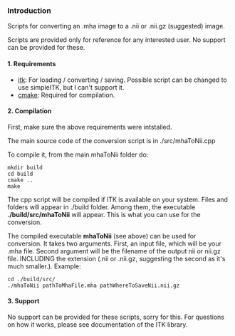 ### Introduction

Scripts for converting an .mha image to a .nii or .nii.gz (suggested) image.

Scripts are provided only for reference for any interested user. No support can be provided for these.

#### 1. Requirements

- [itk](https://itk.org/): For loading / converting / saving. Possible script can be changed to use simpleITK, but I can't support it.
- [cmake](https://cmake.org/): Required for compilation.
 
#### 2. Compilation

First, make sure the above requirements were intstalled.

The main source code of the conversion script is in ./src/mhaToNii.cpp

To compile it, from the main mhaToNii folder do:

```
mkdir build
cd build
cmake ..
make
```

The cpp script will be compiled if ITK is available on your system. Files and folders will appear in ./build folder. Among them, the executable **./build/src/mhaToNii** will appear. This is what you can use for the conversion.


The compiled executable **mhaToNii** (see above) can be used for conversion. It takes two arguments. First, an input file, which will be your .mha file. Second argument will be the filename of the output nii or nii.gz file. INCLUDING the extension (.nii or .nii.gz, suggesting the second as it's much smaller.). Example:

```
cd ./build/src/
./mhaToNii pathToMhaFile.mha pathWhereToSaveNii.nii.gz
```

#### 3. Support

No support can be provided for these scripts, sorry for this. For questions on how it works, please see documentation of the ITK library.
